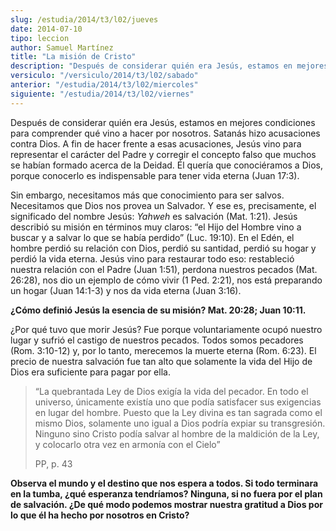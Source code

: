```yaml
---
slug: /estudia/2014/t3/l02/jueves
date: 2014-07-10
tipo: leccion
author: Samuel Martínez
title: "La misión de Cristo"
description: "Después de considerar quién era Jesús, estamos en mejores condiciones para  comprender qué vino a hacer por nosotros. Satanás hizo acusaciones contra Dios.  A fin de hacer frente a esas acusaciones, Jesús vino para representar el  carácter del Padre y corregir el concepto fals..."
versiculo: "/versiculo/2014/t3/l02/sabado"
anterior: "/estudia/2014/t3/l02/miercoles"
siguiente: "/estudia/2014/t3/l02/viernes"
---
```


Después de considerar quién era Jesús, estamos en mejores condiciones para comprender qué vino a hacer por nosotros. Satanás hizo acusaciones contra Dios. A fin de hacer frente a esas acusaciones, Jesús vino para representar el carácter del Padre y corregir el concepto falso que muchos se habían formado acerca de la Deidad. Él quería que conociéramos a Dios, porque conocerlo es indispensable para tener vida eterna (Juan 17:3).

Sin embargo, necesitamos más que conocimiento para ser salvos. Necesitamos que Dios nos provea un Salvador. Y ese es, precisamente, el significado del nombre Jesús: _Yahweh_ es salvación (Mat. 1:21). Jesús describió su misión en términos muy claros: “el Hijo del Hombre vino a buscar y a salvar lo que se había perdido” (Luc. 19:10). En el Edén, el hombre perdió su relación con Dios, perdió su santidad, perdió su hogar y perdió la vida eterna. Jesús vino para restaurar todo eso: restableció nuestra relación con el Padre (Juan 1:51), perdona nuestros pecados (Mat. 26:28), nos dio un ejemplo de cómo vivir (1 Ped. 2:21), nos está preparando un hogar (Juan 14:1-3) y nos da vida eterna (Juan 3:16).

**¿Cómo definió Jesús la esencia de su misión? Mat. 20:28; Juan 10:11.**

¿Por qué tuvo que morir Jesús? Fue porque voluntariamente ocupó nuestro lugar y sufrió el castigo de nuestros pecados. Todos somos pecadores (Rom. 3:10-12) y, por lo tanto, merecemos la muerte eterna (Rom. 6:23). El precio de nuestra salvación fue tan alto que solamente la vida del Hijo de Dios era suficiente para pagar por ella.

> “La quebrantada Ley de Dios exigía la vida del pecador. En todo el universo, únicamente existía uno que podía satisfacer sus exigencias en lugar del hombre. Puesto que la Ley divina es tan sagrada como el mismo Dios, solamente uno igual a Dios podría expiar su transgresión. Ninguno sino Cristo podía salvar al hombre de la maldición de la Ley, y colocarlo otra vez en armonía con el Cielo”
>
> PP, p. 43

**Observa el mundo y el destino que nos espera a todos. Si todo terminara en la tumba, ¿qué esperanza tendríamos? Ninguna, si no fuera por el plan de salvación. ¿De qué modo podemos mostrar nuestra gratitud a Dios por lo que él ha hecho por nosotros en Cristo?**
